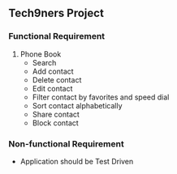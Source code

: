 ## Tech9ners Project
### Functional Requirement
1. Phone Book
   - Search
   - Add contact
   - Delete contact
   - Edit contact
   - Filter contact by favorites and speed dial
   - Sort contact alphabetically
   - Share contact
   - Block contact
   

 ### Non-functional Requirement
- Application should be Test Driven